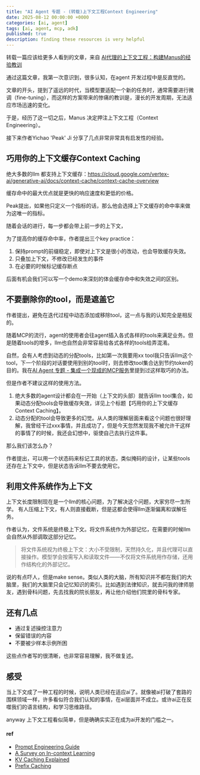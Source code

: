 ```yaml
---
title: "AI Agent 专题 - (转载)上下文工程Context Engineering"
date: 2025-08-12 00:00:00 +0000
categories: [ai, agent]
tags: [ai, agent, mcp, adk]
published: true
description: finding these resources is very helpful
---
```


转载一篇应该给更多人看到的文章，来自 [AI代理的上下文工程：构建Manus的经验教训](https://manus.im/zh-cn/blog/Context-Engineering-for-AI-Agents-Lessons-from-Building-Manus)

通过这篇文章，我第一次意识到，很多认知，在agent 开发过程中是反直觉的。

文章的开头，提到了遥远的时代，当模型要适配一个新的任务时，通常需要进行微调（fine-tuning），而这样的方案带来的惨痛的教训是，漫长的开发周期，无法适应市场迅速的变化。

于是，经历了这一切之后，Manus 决定押注上下文工程（Context Engineering）。

接下来作者Yichao 'Peak' Ji 分享了几点非常非常具有启发性的经验。

## 巧用你的上下文缓存Context Caching
绝大多数的llm 都支持上下文缓存：https://cloud.google.com/vertex-ai/generative-ai/docs/context-cache/context-cache-overview

缓存命中的最大优点就是更快的响应速度和更低的价格。

Peak提出，如果他只定义一个指标的话，那么他会选择上下文缓存的命中率来做为这唯一的指标。

随着会话的进行，每一步都会带上前一步的上下文，

为了提高你的缓存命中率，作者提出三个key practice：
1. 保持prompt的前缀稳定，即使对上下文是很小的改动，也会导致缓存失效。
2. 只叠加上下文，不修改已经发生的事件
3. 在必要的时候标记缓存断点

后面有机会我们可以写一个demo来深刻的体会缓存命中和失效之间的区别。

## 不要删除你的tool，而是遮盖它

作者提出，避免在迭代过程中动态添加或移除tool，这一点与我的认知完全是相反的。

随着MCP的流行，agent的使用者会往agent插入各式各样的tools来满足业务。但是随着tools的增多，llm也自然会非常容易给各式各样的tools给弄混淆。

自然，会有人考虑到动态的分配tools，比如第一次我要用xx tool我只告诉llm这个tool，下一个阶段的对话要使用到别的tool时，则去修改tool集合达到节约token的目的。我在[AI Agent 专题 - 集成一个现成的MCP服务](https://www.jakobhe.com/posts/mcp-client/#%E6%9C%89%E9%82%A3%E4%B9%88%EF%B8%8F%E4%B8%80%E4%B8%AA%E5%B0%8F%E5%B0%8F%E7%9A%84%E7%BC%BA%E7%82%B9%E4%B9%9F%E6%9C%89%E5%AF%B9%E5%BA%94%E7%9A%84%E8%A7%A3%E5%86%B3%E6%96%B9%E6%A1%88)里提到过这样取巧的办法。

但是作者不建议这样的使用方法。
1. 绝大多数的agent设计都会在一开始（上下文的头部）就告诉llm tool集合，如果动态分配tools会导致缓存失效，详见上个标题【巧用你的上下文缓存Context Caching】。
2. 动态分配的tool会导致更多的幻觉。从人类的理解层面来看这个问题也很好理解，我曾经干过xxx事情，并且成功了，但是今天忽然发现我不被允许干这样的事情了的时候，我还会幻想中，驱使自己去执行这件事。

那么我们该怎么办？

作者提出，可以用一个状态码来标记工具的状态，类似掩码的设计，让某些tools还存在上下文中，但是状态告诉llm不要去使用它。

## 利用文件系统作为上下文
上下文长度限制现在是一个llm的核心问题，为了解决这个问题，大家穷尽一生所学。
有人压缩上下文，有人则直接截断，但是这都会使得llm逐渐偏离和误解任务。

作者认为，文件系统是终极上下文。将文件系统作为外部记忆，在需要的时候llm会自然从外部调取这部分记忆。

> 将文件系统视为终极上下文：大小不受限制，天然持久化，并且代理可以直接操作。模型学会按需写入和读取文件——不仅将文件系统用作存储，还用作结构化的外部记忆。

说的有点吓人，但是make sense。类似人类的大脑，所有知识并不都在我们的大脑里，我们的大脑里只会记忆知识的索引。比如遇到法律知识，就去问我的律师朋友，遇到骨科问题，先去找我的院长朋友，再让他介绍他们院里的骨科专家。

## 还有几点
- 通过复述操控注意力
- 保留错误的内容
- 不要被少样本示例所困

这些点作者写的很清晰，也非常容易理解，我不做复述。

## 感受

当上下文成了一种工程的时候，说明人类已经在适应ai了。就像被ai打破了套路的围棋领域一样，许多看似符合我们认知的事情，在ai层面并不成立。或许ai正在反噬我们的语言结构，和学习思维路径。

anyway 上下文工程看似简单，但是确确实实正在成为ai开发的门槛之一。

#### ref
- [Prompt Engineering Guide](https://www.promptingguide.ai/)
- [A Survey on In-context Learning](https://arxiv.org/abs/2301.00234)
- [KV Caching Explained](https://medium.com/@joaolages/kv-caching-explained-276520203249)
- [Prefix Caching](https://docs.vllm.ai/en/stable/design/v1/prefix_caching.html)
